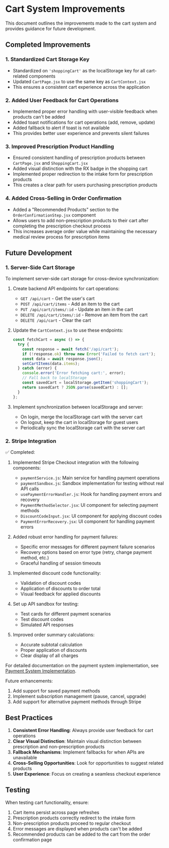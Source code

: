 # Cart System Improvements

This document outlines the improvements made to the cart system and provides guidance for future development.

## Completed Improvements

### 1. Standardized Cart Storage Key

- Standardized on `'shoppingCart'` as the localStorage key for all cart-related components
- Updated `CartPage.jsx` to use the same key as `CartContext.jsx`
- This ensures a consistent cart experience across the application

### 2. Added User Feedback for Cart Operations

- Implemented proper error handling with user-visible feedback when products can't be added
- Added toast notifications for cart operations (add, remove, update)
- Added fallback to alert if toast is not available
- This provides better user experience and prevents silent failures

### 3. Improved Prescription Product Handling

- Ensured consistent handling of prescription products between `CartPage.jsx` and `ShoppingCart.jsx`
- Added visual distinction with the RX badge in the shopping cart
- Implemented proper redirection to the intake form for prescription products
- This creates a clear path for users purchasing prescription products

### 4. Added Cross-Selling in Order Confirmation

- Added a "Recommended Products" section to the `OrderConfirmationStep.jsx` component
- Allows users to add non-prescription products to their cart after completing the prescription checkout process
- This increases average order value while maintaining the necessary medical review process for prescription items

## Future Development

### 1. Server-Side Cart Storage

To implement server-side cart storage for cross-device synchronization:

1. Create backend API endpoints for cart operations:
   - `GET /api/cart` - Get the user's cart
   - `POST /api/cart/items` - Add an item to the cart
   - `PUT /api/cart/items/:id` - Update an item in the cart
   - `DELETE /api/cart/items/:id` - Remove an item from the cart
   - `DELETE /api/cart` - Clear the cart

2. Update the `CartContext.jsx` to use these endpoints:
   ```javascript
   const fetchCart = async () => {
     try {
       const response = await fetch('/api/cart');
       if (!response.ok) throw new Error('Failed to fetch cart');
       const data = await response.json();
       setCartItems(data.items);
     } catch (error) {
       console.error('Error fetching cart:', error);
       // Fall back to localStorage
       const savedCart = localStorage.getItem('shoppingCart');
       return savedCart ? JSON.parse(savedCart) : [];
     }
   };
   ```

3. Implement synchronization between localStorage and server:
   - On login, merge the localStorage cart with the server cart
   - On logout, keep the cart in localStorage for guest users
   - Periodically sync the localStorage cart with the server cart

### 2. Stripe Integration

✅ Completed:

1. Implemented Stripe Checkout integration with the following components:
   - `paymentService.js`: Main service for handling payment operations
   - `paymentSandbox.js`: Sandbox implementation for testing without real API calls
   - `usePaymentErrorHandler.js`: Hook for handling payment errors and recovery
   - `PaymentMethodSelector.jsx`: UI component for selecting payment methods
   - `DiscountCodeInput.jsx`: UI component for applying discount codes
   - `PaymentErrorRecovery.jsx`: UI component for handling payment errors

2. Added robust error handling for payment failures:
   - Specific error messages for different payment failure scenarios
   - Recovery options based on error type (retry, change payment method, etc.)
   - Graceful handling of session timeouts

3. Implemented discount code functionality:
   - Validation of discount codes
   - Application of discounts to order total
   - Visual feedback for applied discounts

4. Set up API sandbox for testing:
   - Test cards for different payment scenarios
   - Test discount codes
   - Simulated API responses

5. Improved order summary calculations:
   - Accurate subtotal calculation
   - Proper application of discounts
   - Clear display of all charges

For detailed documentation on the payment system implementation, see [Payment System Implementation](./PaymentSystemImplementation.md).

Future enhancements:

1. Add support for saved payment methods
2. Implement subscription management (pause, cancel, upgrade)
3. Add support for alternative payment methods through Stripe

## Best Practices

1. **Consistent Error Handling**: Always provide user feedback for cart operations
2. **Clear Visual Distinction**: Maintain visual distinction between prescription and non-prescription products
3. **Fallback Mechanisms**: Implement fallbacks for when APIs are unavailable
4. **Cross-Selling Opportunities**: Look for opportunities to suggest related products
5. **User Experience**: Focus on creating a seamless checkout experience

## Testing

When testing cart functionality, ensure:

1. Cart items persist across page refreshes
2. Prescription products correctly redirect to the intake form
3. Non-prescription products proceed to regular checkout
4. Error messages are displayed when products can't be added
5. Recommended products can be added to the cart from the order confirmation page

